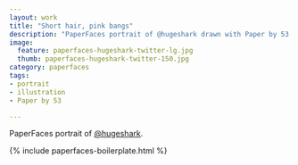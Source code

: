 ```yaml
---
layout: work
title: "Short hair, pink bangs"
description: "PaperFaces portrait of @hugeshark drawn with Paper by 53 on an iPad."
image: 
  feature: paperfaces-hugeshark-twitter-lg.jpg
  thumb: paperfaces-hugeshark-twitter-150.jpg
category: paperfaces
tags: 
- portrait
- illustration
- Paper by 53

---
```


PaperFaces portrait of [@hugeshark](http://twitter.com/hugeshark).

{% include paperfaces-boilerplate.html %}